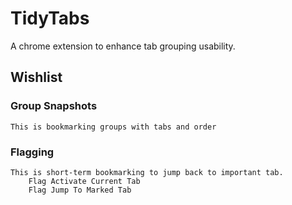 # TidyTabs
A chrome extension to enhance tab grouping usability.

## Wishlist
### Group Snapshots
    This is bookmarking groups with tabs and order

### Flagging
    This is short-term bookmarking to jump back to important tab.
        Flag Activate Current Tab
        Flag Jump To Marked Tab
